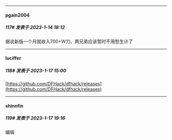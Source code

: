 

*****

####  pgain2004  
##### 117#       发表于 2023-1-14 18:12

据说新版一个月就收入700+W刀，两兄弟应该暂时不用愁生计了



*****

####  luciffer  
##### 118#       发表于 2023-1-17 15:00

[https://github.com/DFHack/dfhack/releases](https://github.com/DFHack/dfhack/releases)



*****

####  shinnfin  
##### 119#       发表于 2023-1-17 19:16

编辑

